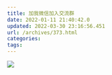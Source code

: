 ```yaml
---
title: 加我微信加入交流群
date: 2022-01-11 21:40:42.0
updated: 2022-03-30 23:16:56.451
url: /archives/373.html
categories: 
tags: 
---
```




![](https://gitee.com/huangjiabaoaiyc/image/raw/master/202201112139756.jpg)